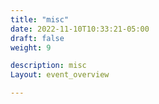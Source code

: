 ```yaml
---
title: "misc"
date: 2022-11-10T10:33:21-05:00
draft: false
weight: 9

description: misc
Layout: event_overview

---
```


